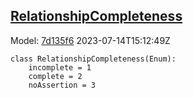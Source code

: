 ## [RelationshipCompleteness](https://github.com/spdx/spdx-3-model/blob/main/model/Core/Vocabularies/RelationshipCompleteness.md)
Model: [7d135f6](https://github.com/spdx/spdx-3-model/commit/7d135f6b3c1c412e06ae2ca73da3cbbbcdbc5cda) 2023-07-14T15:12:49Z
```
class RelationshipCompleteness(Enum):
    incomplete = 1
    complete = 2
    noAssertion = 3
```
